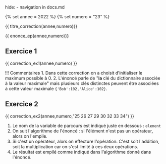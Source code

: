 hide: - navigation  in docs.md

{% set annee = 2022 %}
{% set numero = "23" %}


{{ titre_correction(annee,numero)}}

{{ enonce_ep(annee,numero)}}
 


## Exercice 1

{{ correction_ex1(annee,numero) }}

!!! Commentaires
    1. Dans cette correction on a choisit d'initialiser le maximum possible à 0.
    2. L'énoncé parle de "**la** clé du dictionnaire associée à la valeur maximale" mais plusieurs clés distinctes peuvent être associées à cette valeur maximale `{'Bob':102,'Alice':102}`.

## Exercice 2 
 

{{ correction_ex2(annee,numero,"25 26 27 29 30 32 33 34") }}

1. Le nom de la variable de parcours est indiqué juste en dessous : `element`
2. On suit l'algorithme de l'énoncé : si l'élément n'est pas un opérateur, alors on l'empile.
3. Si c'est un opérateur, alors on effecture l'opération. C'est soit l'addition, soit la multiplication car on s'est limité à ces deux opérations. 
4. Le résultat est empilé comme indiqué dans l'algorithme donné dans l'énoncé.

